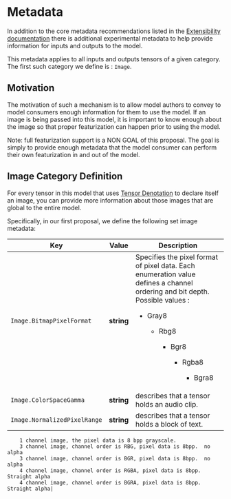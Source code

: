 # Metadata

In addition to the core metadata recommendations listed in the [Extensibility documentation](IR.md) there is additional experimental metadata to help provide information for inputs and outputs to the model.  

This metadata applies to all inputs and outputs tensors of a given category.    The first such category we define is : `Image`.

## Motivation

The motivation of such a mechanism is to allow model authors to convey to model consumers enough information for them to use the model.    If an image is being passed into this model, it is important to know enough
about the image so that proper featurization can happen prior to using the model.   

Note: full featurization support is a NON GOAL of this proposal. The goal is simply to provide enough metadata that the model consumer can perform their own featurization in and out of the model.

## Image Category Definition

For every tensor in this model that uses [Tensor Denotation](TensorDenotation.md) to declare itself an image, you can provide more information about those images that are global to the entire model.

Specifically, in our first proposal, we define the following set image metadata:

|Key|Value|Description|
|-----|----|-----------|
|`Image.BitmapPixelFormat`|__string__| Specifies the pixel format of pixel data. Each enumeration value defines a channel ordering and bit depth. Possible values : <ul><li>Gray8</li><ul><li>Rbg8</li><ul><li>Bgr8</li><ul><li>Rgba8</li><ul><li>Bgra8</li>|
|`Image.ColorSpaceGamma`|__string__| describes that a tensor holds an audio clip.|
|`Image.NormalizedPixelRange`|__string__| describes that a tensor holds a block of text.|


		1 channel image, the pixel data is 8 bpp grayscale.
		3 channel image, channel order is RBG, pixel data is 8bpp.  no alpha
		3 channel image, channel order is BGR, pixel data is 8bpp.  no alpha
		4 channel image, channel order is RGBA, pixel data is 8bpp.  Straight alpha
        4 channel image, channel order is BGRA, pixel data is 8bpp.  Straight alpha|
